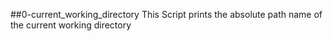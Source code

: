 ##0-current_working_directory
This Script prints the absolute path name of the current working directory
